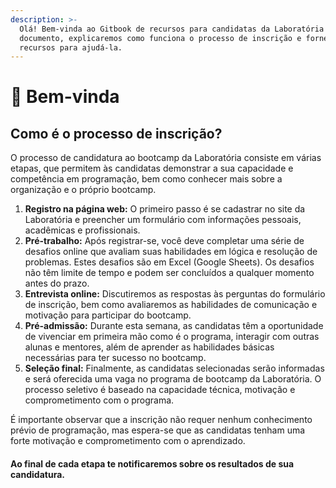 ```yaml
---
description: >-
  Olá! Bem-vinda ao Gitbook de recursos para candidatas da Laboratória! Neste
  documento, explicaremos como funciona o processo de inscrição e forneceremos
  recursos para ajudá-la.
---
```


# 💛 Bem-vinda

## Como é o processo de inscrição?

O processo de candidatura ao bootcamp da Laboratória consiste em várias etapas, que permitem às candidatas demonstrar a sua capacidade e competência em programação, bem como conhecer mais sobre a organização e o próprio bootcamp.

1. **Registro na página web:** O primeiro passo é se cadastrar no site da Laboratória e preencher um formulário com informações pessoais, acadêmicas e profissionais.
2. **Pré-trabalho:** Após registrar-se, você deve completar uma série de desafios  online que avaliam suas habilidades em lógica e resolução de problemas. Estes desafios são em Excel (Google Sheets). Os desafios não têm limite de tempo e podem ser concluídos a qualquer momento antes do prazo.
3. **Entrevista online:** Discutiremos as respostas às perguntas do formulário de inscrição, bem como avaliaremos as habilidades de comunicação e motivação para participar do bootcamp.
4. **Pré-admissão:** Durante esta semana, as candidatas têm a oportunidade de vivenciar em primeira mão como é o programa, interagir com outras alunas e mentores, além de aprender as habilidades básicas necessárias para ter sucesso no bootcamp.
5. **Seleção final:** Finalmente, as candidatas selecionadas serão informadas e será oferecida uma vaga no programa de bootcamp da Laboratória. O processo seletivo é baseado na capacidade técnica, motivação e comprometimento com o programa.

É importante observar que a inscrição não requer nenhum conhecimento prévio de programação, mas espera-se que as candidatas tenham uma forte motivação e comprometimento com o aprendizado.

#### Ao final de cada etapa te notificaremos sobre os resultados de sua candidatura.

